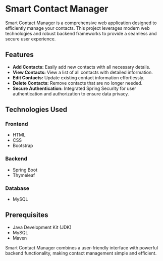 # Smart Contact Manager

Smart Contact Manager is a comprehensive web application designed to efficiently manage your contacts. This project leverages modern web technologies and robust backend frameworks to provide a seamless and secure user experience.

## Features

- **Add Contacts:** Easily add new contacts with all necessary details.
- **View Contacts:** View a list of all contacts with detailed information.
- **Edit Contacts:** Update existing contact information effortlessly.
- **Delete Contacts:** Remove contacts that are no longer needed.
- **Secure Authentication:** Integrated Spring Security for user authentication and authorization to ensure data privacy.

## Technologies Used

### Frontend
- HTML
- CSS
- Bootstrap

### Backend
- Spring Boot
- Thymeleaf

### Database
- MySQL

## Prerequisites

- Java Development Kit (JDK)
- MySQL
- Maven

Smart Contact Manager combines a user-friendly interface with powerful backend functionality, making contact management simple and efficient.
